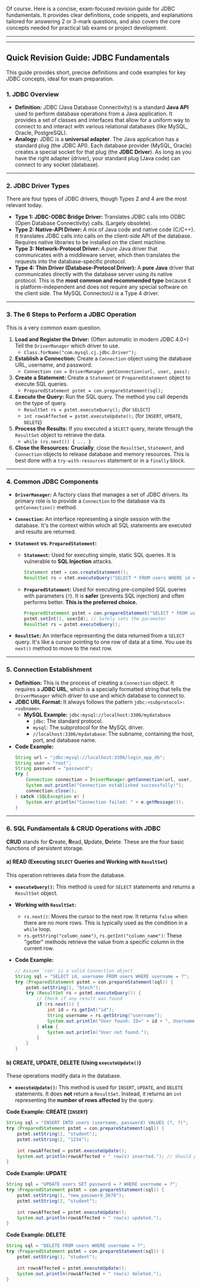 Of course. Here is a concise, exam-focused revision guide for JDBC fundamentals. It provides clear definitions, code snippets, and explanations tailored for answering 2 or 3-mark questions, and also covers the core concepts needed for practical lab exams or project development.

---
---

## **Quick Revision Guide: JDBC Fundamentals**

This guide provides short, precise definitions and code examples for key JDBC concepts, ideal for exam preparation.

### **1. JDBC Overview**

*   **Definition:** JDBC (Java Database Connectivity) is a standard **Java API** used to perform database operations from a Java application. It provides a set of classes and interfaces that allow for a uniform way to connect to and interact with various relational databases (like MySQL, Oracle, PostgreSQL).
*   **Analogy:** JDBC is a **universal adapter**. The Java application has a standard plug (the JDBC API). Each database provider (MySQL, Oracle) creates a special socket for that plug (the **JDBC Driver**). As long as you have the right adapter (driver), your standard plug (Java code) can connect to any socket (database).

---

### **2. JDBC Driver Types**

There are four types of JDBC drivers, though Types 2 and 4 are the most relevant today.

*   **Type 1: JDBC-ODBC Bridge Driver:** Translates JDBC calls into ODBC (Open Database Connectivity) calls. (Largely obsolete).
*   **Type 2: Native-API Driver:** A mix of Java code and native code (C/C++). It translates JDBC calls into calls on the client-side API of the database. Requires native libraries to be installed on the client machine.
*   **Type 3: Network-Protocol Driver:** A pure Java driver that communicates with a middleware server, which then translates the requests into the database-specific protocol.
*   **Type 4: Thin Driver (Database-Protocol Driver):** A **pure Java** driver that communicates directly with the database server using its native protocol. This is the **most common and recommended type** because it is platform-independent and does not require any special software on the client side. The MySQL Connector/J is a Type 4 driver.

---

### **3. The 6 Steps to Perform a JDBC Operation**

This is a very common exam question.

1.  **Load and Register the Driver:** (Often automatic in modern JDBC 4.0+) Tell the `DriverManager` which driver to use.
    *   `Class.forName("com.mysql.cj.jdbc.Driver");`
2.  **Establish a Connection:** Create a `Connection` object using the database URL, username, and password.
    *   `Connection con = DriverManager.getConnection(url, user, pass);`
3.  **Create a Statement:** Create a `Statement` or `PreparedStatement` object to execute SQL queries.
    *   `PreparedStatement pstmt = con.prepareStatement(sql);`
4.  **Execute the Query:** Run the SQL query. The method you call depends on the type of query.
    *   `ResultSet rs = pstmt.executeQuery();` (for `SELECT`)
    *   `int rowsAffected = pstmt.executeUpdate();` (for `INSERT`, `UPDATE`, `DELETE`)
5.  **Process the Results:** If you executed a `SELECT` query, iterate through the `ResultSet` object to retrieve the data.
    *   `while (rs.next()) { ... }`
6.  **Close the Resources:** **Crucially**, close the `ResultSet`, `Statement`, and `Connection` objects to release database and memory resources. This is best done with a `try-with-resources` statement or in a `finally` block.

---

### **4. Common JDBC Components**

*   **`DriverManager`:** A factory class that manages a set of JDBC drivers. Its primary role is to provide a `Connection` to the database via its `getConnection()` method.

*   **`Connection`:** An interface representing a single session with the database. It's the context within which all SQL statements are executed and results are returned.

*   **`Statement` vs. `PreparedStatement`:**
    *   **`Statement`:** Used for executing simple, static SQL queries. It is vulnerable to **SQL Injection** attacks.
        ```java
        Statement stmt = con.createStatement();
        ResultSet rs = stmt.executeQuery("SELECT * FROM users WHERE id = " + userId); // UNSAFE!
        ```
    *   **`PreparedStatement`:** Used for executing pre-compiled SQL queries with parameters (`?`). It is **safer** (prevents SQL injection) and often performs better. **This is the preferred choice.**
        ```java
        PreparedStatement pstmt = con.prepareStatement("SELECT * FROM users WHERE id = ?");
        pstmt.setInt(1, userId); // Safely sets the parameter
        ResultSet rs = pstmt.executeQuery();
        ```

*   **`ResultSet`:** An interface representing the data returned from a `SELECT` query. It's like a cursor pointing to one row of data at a time. You use its `next()` method to move to the next row.

---

### **5. Connection Establishment**

*   **Definition:** This is the process of creating a `Connection` object. It requires a **JDBC URL**, which is a specially formatted string that tells the `DriverManager` which driver to use and which database to connect to.
*   **JDBC URL Format:** It always follows the pattern `jdbc:<subprotocol>:<subname>`.
    *   **MySQL Example:** `jdbc:mysql://localhost:3306/mydatabase`
        *   `jdbc`: The standard protocol.
        *   `mysql`: The subprotocol for the MySQL driver.
        *   `//localhost:3306/mydatabase`: The subname, containing the host, port, and database name.
*   **Code Example:**
    ```java
    String url = "jdbc:mysql://localhost:3306/login_app_db";
    String user = "root";
    String password = "password";
    try {
        Connection connection = DriverManager.getConnection(url, user, password);
        System.out.println("Connection established successfully!");
        connection.close();
    } catch (SQLException e) {
        System.err.println("Connection failed: " + e.getMessage());
    }
    ```

---

### **6. SQL Fundamentals & CRUD Operations with JDBC**

**CRUD** stands for **C**reate, **R**ead, **U**pdate, **D**elete. These are the four basic functions of persistent storage.

#### **a) READ (Executing `SELECT` Queries and Working with `ResultSet`)**

This operation retrieves data from the database.

*   **`executeQuery()`:** This method is used for `SELECT` statements and returns a `ResultSet` object.
*   **Working with `ResultSet`:**
    *   `rs.next()`: Moves the cursor to the next row. It returns `false` when there are no more rows. This is typically used as the condition in a `while` loop.
    *   `rs.getString("column_name")`, `rs.getInt("column_name")`: These "getter" methods retrieve the value from a specific column in the current row.

*   **Code Example:**
    ```java
    // Assume 'con' is a valid Connection object
    String sql = "SELECT id, username FROM users WHERE username = ?";
    try (PreparedStatement pstmt = con.prepareStatement(sql)) {
        pstmt.setString(1, "btech");
        try (ResultSet rs = pstmt.executeQuery()) {
            // Check if any result was found
            if (rs.next()) {
                int id = rs.getInt("id");
                String username = rs.getString("username");
                System.out.println("User found: ID=" + id + ", Username=" + username);
            } else {
                System.out.println("User not found.");
            }
        }
    }
    ```

#### **b) CREATE, UPDATE, DELETE (Using `executeUpdate()`)**

These operations modify data in the database.

*   **`executeUpdate()`:** This method is used for `INSERT`, `UPDATE`, and `DELETE` statements. It does **not** return a `ResultSet`. Instead, it returns an `int` representing the **number of rows affected** by the query.

**Code Example: CREATE (`INSERT`)**
```java
String sql = "INSERT INTO users (username, password) VALUES (?, ?)";
try (PreparedStatement pstmt = con.prepareStatement(sql)) {
    pstmt.setString(1, "student");
    pstmt.setString(2, "1234");
    
    int rowsAffected = pstmt.executeUpdate();
    System.out.println(rowsAffected + " row(s) inserted."); // Should print "1 row(s) inserted."
}
```

**Code Example: UPDATE**
```java
String sql = "UPDATE users SET password = ? WHERE username = ?";
try (PreparedStatement pstmt = con.prepareStatement(sql)) {
    pstmt.setString(1, "new_password_5678");
    pstmt.setString(2, "student");
    
    int rowsAffected = pstmt.executeUpdate();
    System.out.println(rowsAffected + " row(s) updated.");
}
```

**Code Example: DELETE**
```java
String sql = "DELETE FROM users WHERE username = ?";
try (PreparedStatement pstmt = con.prepareStatement(sql)) {
    pstmt.setString(1, "student");
    
    int rowsAffected = pstmt.executeUpdate();
    System.out.println(rowsAffected + " row(s) deleted.");
}
```
